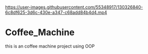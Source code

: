 

https://user-images.githubusercontent.com/55348917/130326840-6c8df625-3d6c-430e-a347-c68add84b4d4.mp4

# Coffee_Machine
this is an coffee machine project using OOP

